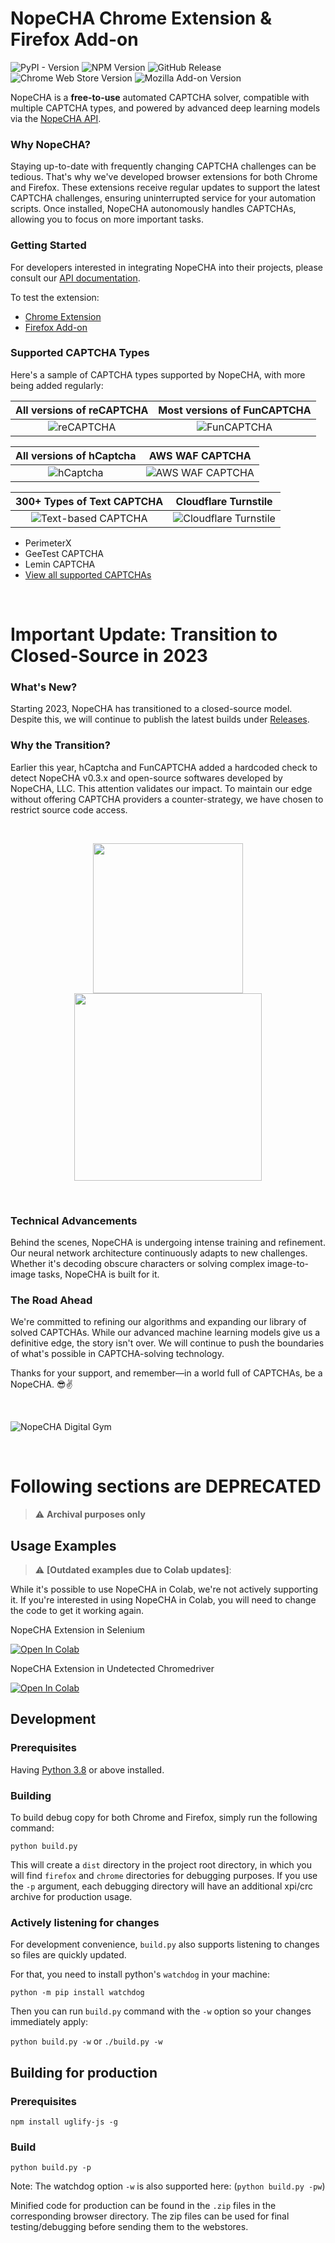 # NopeCHA Chrome Extension & Firefox Add-on

![PyPI - Version](https://img.shields.io/pypi/v/nopecha?label=PyPI&link=https%3A%2F%2Fnopecha.com&link=https%3A%2F%2Fnopecha.com%2Fpypi)
![NPM Version](https://img.shields.io/npm/v/nopecha?label=NPM&link=https%3A%2F%2Fnopecha.com&link=https%3A%2F%2Fnopecha.com%2Fnpm)
![GitHub Release](https://img.shields.io/github/v/release/NopeCHALLC/nopecha-extension?label=Extension%20Release&color=4a4&link=https%3A%2F%2Fnopecha.com&link=https%3A%2F%2Fnopecha.com%2Fgithub)
![Chrome Web Store Version](https://img.shields.io/chrome-web-store/v/dknlfmjaanfblgfdfebhijalfmhmjjjo?label=Chrome%20Web%20Store&color=4a4&link=https%3A%2F%2Fnopecha.com&link=https%3A%2F%2Fnopecha.com%2Fchrome)
![Mozilla Add-on Version](https://img.shields.io/amo/v/noptcha?label=Mozilla%20Add-on&color=4a4&link=https%3A%2F%2Fnopecha.com&link=https%3A%2F%2Fnopecha.com%2Ffirefox)

NopeCHA is a **free-to-use** automated CAPTCHA solver, compatible with multiple CAPTCHA types, and powered by advanced deep learning models via the [NopeCHA API](https://developers.nopecha.com).

### Why NopeCHA?

Staying up-to-date with frequently changing CAPTCHA challenges can be tedious.
That's why we've developed browser extensions for both Chrome and Firefox.
These extensions receive regular updates to support the latest CAPTCHA challenges, ensuring uninterrupted service for your automation scripts.
Once installed, NopeCHA autonomously handles CAPTCHAs, allowing you to focus on more important tasks.

### Getting Started

For developers interested in integrating NopeCHA into their projects, please consult our [API documentation](https://developers.nopecha.com/guides/extension_advanced).

To test the extension:
- [Chrome Extension](https://www.nopecha.com/chrome)
- [Firefox Add-on](https://www.nopecha.com/firefox)

### Supported CAPTCHA Types

Here's a sample of CAPTCHA types supported by NopeCHA, with more being added regularly:

| All versions of reCAPTCHA | Most versions of FunCAPTCHA |
:-:|:-:
![reCAPTCHA](assets/recaptcha.gif?raw=true) | ![FunCAPTCHA](assets/funcaptcha.gif?raw=true)

| All versions of hCaptcha | AWS WAF CAPTCHA |
:-:|:-:
![hCaptcha](assets/hcaptcha.gif?raw=true) | ![AWS WAF CAPTCHA](assets/awscaptcha.gif?raw=true)

| 300+ Types of Text CAPTCHA | Cloudflare Turnstile |
:-:|:-:|
![Text-based CAPTCHA](assets/textcaptcha.gif?raw=true) | ![Cloudflare Turnstile](assets/turnstile.gif?raw=true)

- PerimeterX
- GeeTest CAPTCHA
- Lemin CAPTCHA
- [View all supported CAPTCHAs](https://developers.nopecha.com/captcha/)

<br>

# Important Update: Transition to Closed-Source in 2023

### What's New?

Starting 2023, NopeCHA has transitioned to a closed-source model.
Despite this, we will continue to publish the latest builds under [Releases](../../releases).

### Why the Transition?

Earlier this year, hCaptcha and FunCAPTCHA added a hardcoded check to detect NopeCHA v0.3.x and open-source softwares developed by NopeCHA, LLC.
This attention validates our impact.
To maintain our edge without offering CAPTCHA providers a counter-strategy, we have chosen to restrict source code access.

<br>

<p align="center">
<img src="assets/hcaptcha_butterfly.gif?raw=true" width="240" /> <img src="assets/nopecha_banner_1.webp?raw=true" width="300" />
</p>

<br>

### Technical Advancements

Behind the scenes, NopeCHA is undergoing intense training and refinement.
Our neural network architecture continuously adapts to new challenges.
Whether it's decoding obscure characters or solving complex image-to-image tasks, NopeCHA is built for it.

### The Road Ahead

We're committed to refining our algorithms and expanding our library of solved CAPTCHAs.
While our advanced machine learning models give us a definitive edge, the story isn't over.
We will continue to push the boundaries of what's possible in CAPTCHA-solving technology.

Thanks for your support, and remember—in a world full of CAPTCHAs, be a NopeCHA. 😎✌️

<br>

![NopeCHA Digital Gym](assets/nopecha_banner_0.webp?raw=true)

<br>

# Following sections are DEPRECATED
> :warning: **Archival purposes only**

## Usage Examples
> :warning: **[Outdated examples due to Colab updates]**:

While it's possible to use NopeCHA in Colab, we're not actively supporting it.
If you're interested in using NopeCHA in Colab, you will need to change the code to get it working again.

NopeCHA Extension in Selenium

[![Open In Colab](https://colab.research.google.com/assets/colab-badge.svg)](https://colab.research.google.com/drive/1h9Q37yQqrLNhkqBCCWtHMPc09iOlLEQ5?usp=sharing)

NopeCHA Extension in Undetected Chromedriver

[![Open In Colab](https://colab.research.google.com/assets/colab-badge.svg)](https://colab.research.google.com/drive/1IAIwMWxpK7j1zzWJ1RmajD0TjaW_ANz4?usp=sharing)


## Development
### Prerequisites

Having [Python 3.8](https://python.org) or above installed.

### Building

To build debug copy for both Chrome and Firefox, simply run the following command:

`python build.py`

This will create a `dist` directory in the project root directory, in which you will find `firefox` and `chrome` directories for debugging purposes. If you use the `-p` argument, each debugging directory will have an additional xpi/crc archive for production usage.

### Actively listening for changes
For development convenience, `build.py` also supports listening to changes so files are quickly updated.

For that, you need to install python's `watchdog` in your machine:

`python -m pip install watchdog`

Then you can run `build.py` command with the `-w` option so your changes immediately apply:

`python build.py -w`
or
`./build.py -w`


## Building for production
### Prerequisites

`npm install uglify-js -g`

### Build

`python build.py -p`

Note: The watchdog option `-w` is also supported here: (`python build.py -pw`)

Minified code for production can be found in the `.zip` files in the corresponding browser directory. The zip files can be used for final testing/debugging before sending them to the webstores.
